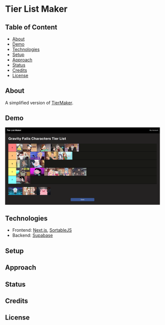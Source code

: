 # Tier List Maker

## Table of Content

- [About](#about)
- [Demo](#demo)
- [Technologies](#technologies)
- [Setup](#setup)
- [Approach](#approach)
- [Status](#status)
- [Credits](#credits)
- [License](#license)

## About

A simplified version of [TierMaker](https://tiermaker.com/).  

## Demo

![demo](./demo//demo%201.png)

## Technologies

 - Frontend: [Next.js](https://nextjs.org/), [SortableJS](https://sortablejs.github.io/Sortable/)
 - Backend: [Supabase](https://supabase.com/)

## Setup

## Approach

## Status

## Credits

## License
